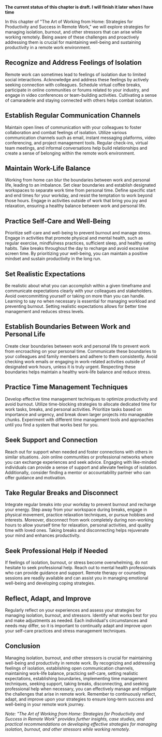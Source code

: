 **The current status of this chapter is draft. I will finish it later when I have time**

In this chapter of "The Art of Working from Home: Strategies for Productivity and Success in Remote Work," we will explore strategies for managing isolation, burnout, and other stressors that can arise while working remotely. Being aware of these challenges and proactively addressing them is crucial for maintaining well-being and sustaining productivity in a remote work environment.

Recognize and Address Feelings of Isolation
-------------------------------------------

Remote work can sometimes lead to feelings of isolation due to limited social interactions. Acknowledge and address these feelings by actively seeking connection with colleagues. Schedule virtual coffee breaks, participate in online communities or forums related to your industry, and engage in video conferences or team-building activities. Cultivating a sense of camaraderie and staying connected with others helps combat isolation.

Establish Regular Communication Channels
----------------------------------------

Maintain open lines of communication with your colleagues to foster collaboration and combat feelings of isolation. Utilize various communication channels such as email, instant messaging platforms, video conferencing, and project management tools. Regular check-ins, virtual team meetings, and informal conversations help build relationships and create a sense of belonging within the remote work environment.

Maintain Work-Life Balance
--------------------------

Working from home can blur the boundaries between work and personal life, leading to an imbalance. Set clear boundaries and establish designated workspaces to separate work time from personal time. Define specific start and end times for your workday, and resist the temptation to work beyond those hours. Engage in activities outside of work that bring you joy and relaxation, ensuring a healthy balance between work and personal life.

Practice Self-Care and Well-Being
---------------------------------

Prioritize self-care and well-being to prevent burnout and manage stress. Engage in activities that promote physical and mental health, such as regular exercise, mindfulness practices, sufficient sleep, and healthy eating habits. Take breaks throughout the day to recharge and avoid excessive screen time. By prioritizing your well-being, you can maintain a positive mindset and sustain productivity in the long run.

Set Realistic Expectations
--------------------------

Be realistic about what you can accomplish within a given timeframe and communicate expectations clearly with your colleagues and stakeholders. Avoid overcommitting yourself or taking on more than you can handle. Learning to say no when necessary is essential for managing workload and preventing burnout. Setting realistic expectations allows for better time management and reduces stress levels.

Establish Boundaries Between Work and Personal Life
---------------------------------------------------

Create clear boundaries between work and personal life to prevent work from encroaching on your personal time. Communicate these boundaries to your colleagues and family members and adhere to them consistently. Avoid checking work emails or engaging in work-related activities outside of designated work hours, unless it is truly urgent. Respecting these boundaries helps maintain a healthy work-life balance and reduce stress.

Practice Time Management Techniques
-----------------------------------

Develop effective time management techniques to optimize productivity and avoid burnout. Utilize time-blocking strategies to allocate dedicated time for work tasks, breaks, and personal activities. Prioritize tasks based on importance and urgency, and break down larger projects into manageable chunks. Experiment with different time management tools and approaches until you find a system that works best for you.

Seek Support and Connection
---------------------------

Reach out for support when needed and foster connections with others in similar situations. Join online communities or professional networks where you can exchange experiences and seek advice. Engaging with like-minded individuals can provide a sense of support and alleviate feelings of isolation. Additionally, consider finding a mentor or accountability partner who can offer guidance and motivation.

Take Regular Breaks and Disconnect
----------------------------------

Integrate regular breaks into your workday to prevent burnout and recharge your energy. Step away from your workspace during breaks, engage in physical movement, practice relaxation techniques, or pursue hobbies and interests. Moreover, disconnect from work completely during non-working hours to allow yourself time for relaxation, personal activities, and quality time with loved ones. Taking breaks and disconnecting helps rejuvenate your mind and enhances productivity.

Seek Professional Help if Needed
--------------------------------

If feelings of isolation, burnout, or stress become overwhelming, do not hesitate to seek professional help. Reach out to mental health professionals who can provide guidance and support. Remote therapy or counseling sessions are readily available and can assist you in managing emotional well-being and developing coping strategies.

Reflect, Adapt, and Improve
---------------------------

Regularly reflect on your experiences and assess your strategies for managing isolation, burnout, and stressors. Identify what works best for you and make adjustments as needed. Each individual's circumstances and needs may differ, so it is important to continually adapt and improve upon your self-care practices and stress management techniques.

Conclusion
----------

Managing isolation, burnout, and other stressors is crucial for maintaining well-being and productivity in remote work. By recognizing and addressing feelings of isolation, establishing open communication channels, maintaining work-life balance, practicing self-care, setting realistic expectations, establishing boundaries, implementing time management techniques, seeking support, taking breaks, disconnecting, and seeking professional help when necessary, you can effectively manage and mitigate the challenges that arise in remote work. Remember to continuously reflect, adapt, and improve upon your strategies to ensure long-term success and well-being in your remote work journey.

*Note: "The Art of Working from Home: Strategies for Productivity and Success in Remote Work" provides further insights, case studies, and practical recommendations on developing effective strategies for managing isolation, burnout, and other stressors while working remotely.*
